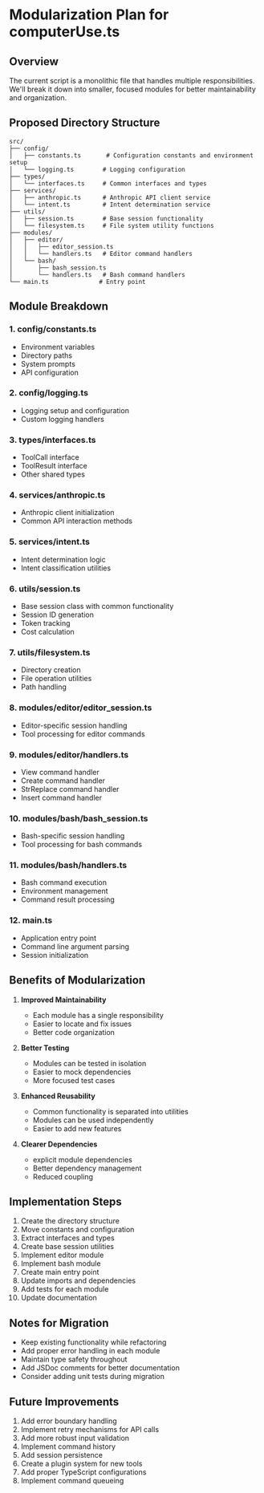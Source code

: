# Modularization Plan for computerUse.ts

## Overview
The current script is a monolithic file that handles multiple responsibilities. We'll break it down into smaller, focused modules for better maintainability and organization.

## Proposed Directory Structure
```
src/
├── config/
│   ├── constants.ts       # Configuration constants and environment setup
│   └── logging.ts        # Logging configuration
├── types/
│   └── interfaces.ts     # Common interfaces and types
├── services/
│   ├── anthropic.ts      # Anthropic API client service
│   └── intent.ts         # Intent determination service
├── utils/
│   ├── session.ts        # Base session functionality
│   └── filesystem.ts     # File system utility functions
├── modules/
│   ├── editor/
│   │   ├── editor_session.ts
│   │   └── handlers.ts   # Editor command handlers
│   └── bash/
│       ├── bash_session.ts
│       └── handlers.ts   # Bash command handlers
└── main.ts              # Entry point

```

## Module Breakdown

### 1. config/constants.ts
- Environment variables
- Directory paths
- System prompts
- API configuration

### 2. config/logging.ts
- Logging setup and configuration
- Custom logging handlers

### 3. types/interfaces.ts
- ToolCall interface
- ToolResult interface
- Other shared types

### 4. services/anthropic.ts
- Anthropic client initialization
- Common API interaction methods

### 5. services/intent.ts
- Intent determination logic
- Intent classification utilities

### 6. utils/session.ts
- Base session class with common functionality
- Session ID generation
- Token tracking
- Cost calculation

### 7. utils/filesystem.ts
- Directory creation
- File operation utilities
- Path handling

### 8. modules/editor/editor_session.ts
- Editor-specific session handling
- Tool processing for editor commands

### 9. modules/editor/handlers.ts
- View command handler
- Create command handler
- StrReplace command handler
- Insert command handler

### 10. modules/bash/bash_session.ts
- Bash-specific session handling
- Tool processing for bash commands

### 11. modules/bash/handlers.ts
- Bash command execution
- Environment management
- Command result processing

### 12. main.ts
- Application entry point
- Command line argument parsing
- Session initialization

## Benefits of Modularization

1. **Improved Maintainability**
   - Each module has a single responsibility
   - Easier to locate and fix issues
   - Better code organization

2. **Better Testing**
   - Modules can be tested in isolation
   - Easier to mock dependencies
   - More focused test cases

3. **Enhanced Reusability**
   - Common functionality is separated into utilities
   - Modules can be used independently
   - Easier to add new features

4. **Clearer Dependencies**
   - explicit module dependencies
   - Better dependency management
   - Reduced coupling

## Implementation Steps

1. Create the directory structure
2. Move constants and configuration
3. Extract interfaces and types
4. Create base session utilities
5. Implement editor module
6. Implement bash module
7. Create main entry point
8. Update imports and dependencies
9. Add tests for each module
10. Update documentation

## Notes for Migration

- Keep existing functionality while refactoring
- Add proper error handling in each module
- Maintain type safety throughout
- Add JSDoc comments for better documentation
- Consider adding unit tests during migration

## Future Improvements

1. Add error boundary handling
2. Implement retry mechanisms for API calls
3. Add more robust input validation
4. Implement command history
5. Add session persistence
6. Create a plugin system for new tools
7. Add proper TypeScript configurations
8. Implement command queueing